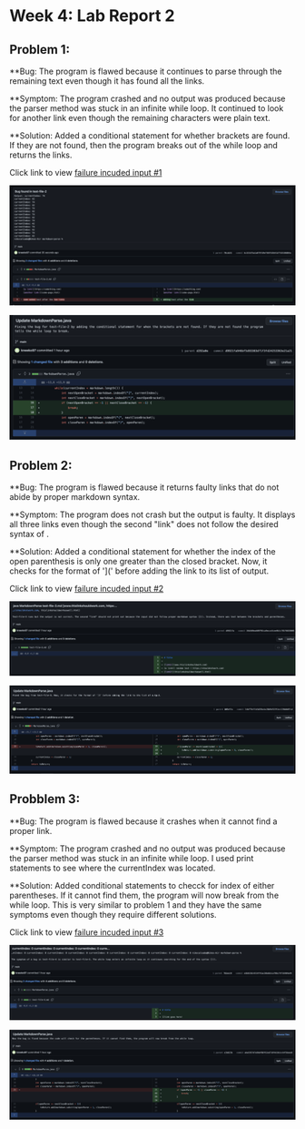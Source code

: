 # Week 4: Lab Report 2

## Problem 1:
**Bug: 
The program is flawed because it continues to parse through the remaining text even though it has found all the links. 

**Symptom:
The program crashed and no output was produced because the parser method was stuck in an infinite while loop. It continued to look for another link even though the remaining characters were plain text.

**Solution:
Added a conditional statement for whether brackets are found. If they are not found, then the program breaks out of the while loop and returns the links.

Click link to view [failure incuded input #1](https://github.com/kneeko97/markdown-parse/blob/main/test-file-2.md)

![ouput](symptom1.png)

![fixed-bug-1](Fix-bug-1.png)

## Problem 2: 
**Bug:
The program is flawed because it returns faulty links that do not abide by proper markdown syntax. 

**Symptom: 
The program does not crash but the output is faulty. It displays all three links even though the second "link"  does not follow the desired syntax of []().

**Solution:
Added a conditional statement for whether the index of the open parenthesis is only one greater than the closed bracket. Now, it checks for the format of '](' before adding the link to its list of output.

Click link to view [failure incuded input #2](https://github.com/kneeko97/markdown-parse/blob/main/test-file-3.md)

![ouput](symptom2.png)

![fixed-bug-2](Fix-bug-2.png)

## Probblem 3: 
**Bug:
The program is flawed because it crashes when it cannot find a proper link.

**Symptom:
The program crashed and no output was produced because the parser method was stuck in an infinite while loop. I used print statements to see where the currentIndex was located.

**Solution:
Added conditional statements to checck for index of either parentheses. If it cannot find them, the program will now break from the while loop. This is very similar to problem 1 and they have the same symptoms even though they require different solutions. 

Click link to view [failure incuded input #3](https://github.com/kneeko97/markdown-parse/blob/main/test-file-4.md)

![ouput](symptom3.png)

![fixed-bug-3](Fix-bug-3.png)
